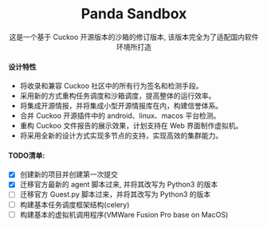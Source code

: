 <h1 align="center">Panda Sandbox</h1>


<div align="center">这是一个基于 Cuckoo 开源版本的沙箱的修订版本, 该版本完全为了适配国内软件环境所打造</div>

#### 设计特性

- 将收录和兼容 Cuckoo 社区中的所有行为签名和检测手段。
- 采用新的方式重构任务调度和沙箱调度，提高整体的运行效率。
- 将集成开源情报，并将集成小型开源情报库在内，构建信誉体系。
- 合并 Cuckoo 开源插件中的 android、linux、macos 平台检测。
- 重构 Cuckoo 文件报告的展示效果，计划支持在 Web 界面制作虚拟机。
- 将采用全新的设计方式实现多节点的支持，实现高效的集群能力。


#### TODO清单:
 * [x] 创建新的项目并创建第一次提交
 * [x] 迁移官方最新的 agent 脚本过来, 并将其改写为 Python3 的版本
 * [ ] 迁移官方 Guest.py 脚本过来，并将其改写为 Python3 的版本
 * [ ] 构建基本任务调度框架结构(celery)
 * [ ] 构建基本的虚拟机调用程序(VMWare Fusion Pro base on MacOS)
